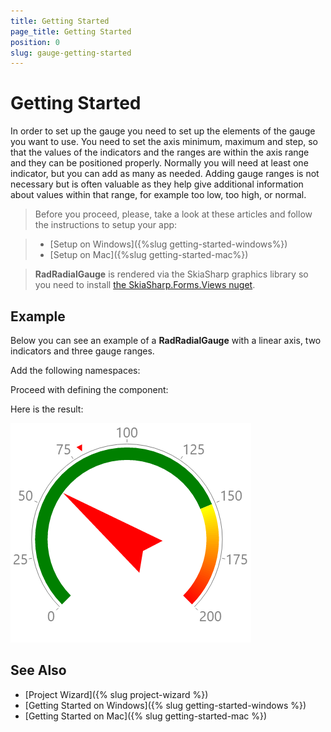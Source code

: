 ```yaml
---
title: Getting Started
page_title: Getting Started
position: 0
slug: gauge-getting-started
---
```


# Getting Started

In order to set up the gauge you need to set up the elements of the gauge you want to use. You need to set the axis minimum, maximum and step, so that the values of the indicators and the ranges are within the axis range and they can be positioned properly. Normally you will need at least one indicator, but you can add as many as needed. Adding gauge ranges is not necessary but is often valuable as they help give additional information about values within that range, for example too low, too high, or normal. 

>Before you proceed, please, take a look at these articles and follow the instructions to setup your app:

>- [Setup on Windows]({%slug getting-started-windows%})
>- [Setup on Mac]({%slug getting-started-mac%})

> **RadRadialGauge** is rendered via the SkiaSharp graphics library so you need to install [the SkiaSharp.Forms.Views nuget](https://www.nuget.org/packages/SkiaSharp.Views.Forms/1.55.0).

## Example

Below you can see an example of a **RadRadialGauge** with a linear axis, two indicators and three gauge ranges.

Add the following namespaces:

<snippet id='xmlns-telerikgauges'/>
<snippet id='ns-telerikgauges'/>

Proceed with defining the component:

<snippet id='gauge-getting-started-xaml'/>
<snippet id='gauge-getting-started-csharp'/>

Here is the result:
 
![Gauge example](../images/gauge-gettingstarted.png)

## See Also

- [Project Wizard]({% slug project-wizard %})
- [Getting Started on Windows]({% slug getting-started-windows %})
- [Getting Started on Mac]({% slug getting-started-mac %})